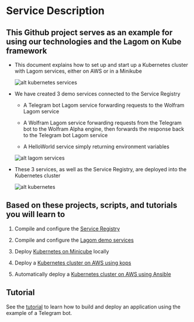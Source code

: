 # Service Description

## This Github project serves as an example for using our technologies and the Lagom on Kube framework

- This document explains how to set up and start up a Kubernetes cluster with Lagom services, either on AWS or in a Minikube

    ![alt kubernetes services][main]

- We have created 3 demo services connected to the Service Registry

  - A Telegram bot Lagom service forwarding requests to the Wolfram Lagom service

  - A Wolfram Lagom service forwarding requests from the Telegram bot to the Wolfram Alpha engine, then forwards the response back to the Telegram bot Lagom service

  - A HelloWorld service simply returning environment variables

  ![alt lagom services][lagom-services]

- These 3 services, as well as the Service Registry, are deployed into the Kubernetes cluster

  ![alt kubernetes][kubernetes]

## Based on these projects, scripts, and tutorials you will learn to

1. Compile and configure the [Service Registry][1]

1. Compile and configure the [Lagom demo services][2]

1. Deploy [Kubernetes on Minicube][3] locally

1. Deploy a [Kubernetes cluster on AWS using kops][4]

1. Automatically deploy a [Kubernetes cluster on AWS using Ansible][5]

## Tutorial

See the [tutorial][tutorial] to learn how to build and deploy an application using the example of a Telegram bot.

[main]: https://alexanderray.github.io/lagom-on-kube-dev/img/main.svg
[lagom-services]: https://alexanderray.github.io/lagom-on-kube-dev/img/lagom_kube_services.svg
[kubernetes]: https://alexanderray.github.io/lagom-on-kube-dev/img/kubernetes.svg
[1]: ./../lagomKubeServiceRegister/README.md
[2]: ./../lagomKubeServices/README.md
[3]: ./minikube.md
[4]: ./kops.md
[5]: ./ansible.md
[tutorial]: ./tutorial.md
